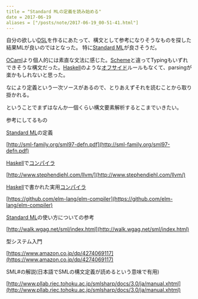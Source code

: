 ```yaml
---
title = "Standard MLの定義を読み始める"
date = 2017-06-19
aliases = ["/posts/note/2017-06-19_00-51-41.html"]
---
```


自分の欲しい[DSL](http://d.hatena.ne.jp/keyword/DSL)を作るにあたって、構文として参考になりそうなものを探した結果MLが良いのではとなった。 特に[Standard ML](http://d.hatena.ne.jp/keyword/Standard%20ML)が良さそうだ。

[OCaml](http://d.hatena.ne.jp/keyword/OCaml)より個人的には素直な文法に感じた。[Scheme](http://d.hatena.ne.jp/keyword/Scheme)と違ってTypingもいずれできそうな構文だった。[Haskell](http://d.hatena.ne.jp/keyword/Haskell)のような[オフサイド](http://d.hatena.ne.jp/keyword/%A5%AA%A5%D5%A5%B5%A5%A4%A5%C9)ルールもなくて、parsingが楽かもしれないと思った。

なにより定義という一次ソースがあるので、とりあえずそれを読むことから取り掛かれる。

ということでまずはなんか一個くらい構文要素解析するとこまでいきたい。

参考にしてるもの

[Standard ML](http://d.hatena.ne.jp/keyword/Standard%20ML)の定義

[http://sml-family.org/sml97-defn.pdf](http://sml-family.org/sml97-defn.pdf)

[Haskell](http://d.hatena.ne.jp/keyword/Haskell)で[コンパイラ](http://d.hatena.ne.jp/keyword/%A5%B3%A5%F3%A5%D1%A5%A4%A5%E9)

[http://www.stephendiehl.com/llvm/](http://www.stephendiehl.com/llvm/)

[Haskell](http://d.hatena.ne.jp/keyword/Haskell)で書かれた実用[コンパイラ](http://d.hatena.ne.jp/keyword/%A5%B3%A5%F3%A5%D1%A5%A4%A5%E9)

[https://github.com/elm-lang/elm-compiler](https://github.com/elm-lang/elm-compiler)

[Standard ML](http://d.hatena.ne.jp/keyword/Standard%20ML)の使い方についての参考

[http://walk.wgag.net/sml/index.html](http://walk.wgag.net/sml/index.html)

型システム入門

[https://www.amazon.co.jp/dp/4274069117](https://www.amazon.co.jp/dp/4274069117)

SML#の解説(日本語でSMLの構文定義が読めるという意味で有用)

[http://www.pllab.riec.tohoku.ac.jp/smlsharp/docs/3.0/ja/manual.xhtml](http://www.pllab.riec.tohoku.ac.jp/smlsharp/docs/3.0/ja/manual.xhtml)


